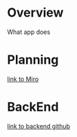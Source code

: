 # Overview
What app does
# Planning
[link to Miro](https://miro.com/app/board/uXjVMYaNHYY=/?share_link_id=229765662030)
# BackEnd
[link to backend github](https://github.com/smmyl/home_care_services_backend)
